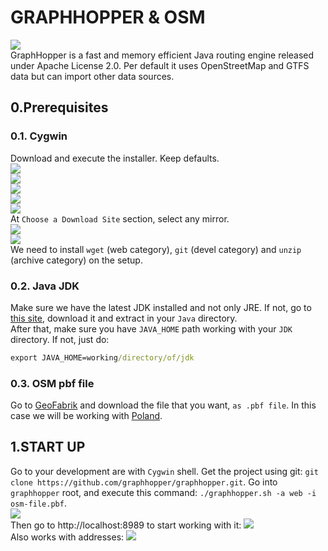 # GRAPHHOPPER & OSM
![](./img/grp1.png)  
GraphHopper is a fast and memory efficient Java routing engine released under Apache License 2.0. Per default it uses OpenStreetMap and GTFS data but can import other data sources.

## 0.Prerequisites
### 0.1. Cygwin
Download and execute the installer. Keep defaults.  
![](./img/instalacion_cygwin_1.PNG)  
![](./img/instalacion_cygwin_2.PNG)  
![](./img/instalacion_cygwin_3.PNG)  
![](./img/instalacion_cygwin_4.PNG)  
![](./img/instalacion_cygwin_5.PNG)  
 At `Choose a Download Site` section, select any mirror.  
![](./img/instalacion_cygwin_6.PNG)  
![](./img/instalacion_cygwin_7.PNG)  
We need to install `wget` (web category), `git` (devel category) and `unzip` (archive category) on the setup.  

### 0.2. Java JDK
Make sure we have the latest JDK installed and not only JRE. If not, go to [this site](https://sourceforge.net/projects/openjdkportable/), download it and extract in your `Java` directory.  
After that, make sure you have `JAVA_HOME` path working with your `JDK` directory. If not, just do:
```cmd
export JAVA_HOME=working/directory/of/jdk
```
### 0.3. OSM pbf file
Go to [GeoFabrik](https://download.geofabrik.de/) and download the file that you want, `as .pbf file`. In this case we will be working with [Poland](http://download.geofabrik.de/europe/poland-latest.osm.pbf).

## 1.START UP
Go to your development are with `Cygwin` shell. Get the project using git: `git clone https://github.com/graphhopper/graphhopper.git`.
Go into `graphhopper` root, and execute this command:
`./graphhopper.sh -a web -i osm-file.pbf`.  
![](./img/graphhopper.PNG)  
Then go to http://localhost:8989 to start working with it:
![](./img/graphhopper_1.PNG)  
Also works with addresses:
![](./img/graphhopper_2.PNG)  
